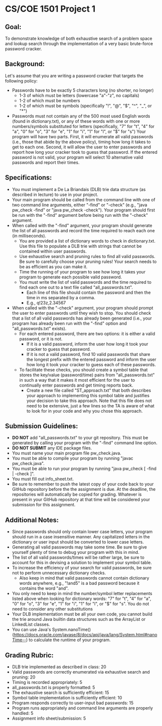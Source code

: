 # CS/COE 1501 Project 1

## Goal:
To demonstrate knowledge of both exhaustive search of a problem space and lookup search through the implementation of a very basic brute-force password cracker.

## Background:
Let's assume that you are writing a password cracker that targets  the following policy:
* Passwords have to be exactly 5 characters long (no shorter, no longer)
	* 1-3 of which must be letters (lowercase "a"-"z", no capitals)
	* 1-2 of which must be numbers
	* 1-2 of which must be symbols (specifically "!", "@", "$", "^", "_", or "*")
* Passwords must not contain any of the 500 most used English words (found in dictionary.txt), or any of these words with one or more numbers/symbols substituted for letters (specifically, "7" for "t", "4" for "a", "0" for "o", "3" for "e", "1" for "i", "1" for "l", or "$" for "s")
Your program will have two parts.
First, it will enumerate all valid passwords (i.e., those that abide by the above policy), timing how long it takes to get to each one.
Second, it will allow the user to enter passwords and report how long your cracker took to guess that password.
If the entered password is not valid, your program will select 10 alternative valid passwords and report their times.

## Specifications:
* You must implement a De La Briandais (DLB) trie data structure (as described in lecture) to use in your project.
* Your main program should be called from the command line with one of two command line arguments, either "-find" or "-check" (e.g., "java pw_check -find" or "java pw_check -check").  Your program should first be run with the "-find" argument before being run with the "-check" argument.
* When called with the "-find" argument, your program should generate the list of all passwords and record the time required to reach each one (in milliseconds).
	* You are provided a list of dictionary words to check in dictionary.txt.  Use this file to populate a DLB trie with strings that cannot be contained within user passwords.
	* Use exhaustive search and pruning rules to find all valid passwords.  Be sure to carefully choose your pruning rules!  Your search needs to be as efficient as you can make it.
	* Time the running of your program to see how long it takes your program to generate each possible valid password.
	* You must write the list of valid passwords and the time required to find each one out to a text file called "all_passwords.txt".
		* Each line of this file should contain the password and then the time in ms separated by a comma.
		* E.g., q!23z,2.34567
* When called with the "-check" argument, your program should prompt the user to enter passwords until they wish to stop.  You should check that a list of all valid passwords has already been generated (i.e., your program has already been run with the "-find" option and "all_passwords.txt" exists).
	* For each entered password, there are two options:  it is either a valid password, or it is not.
		* If it is a valid password, inform the user how long it took your cracker to guess that password.
		* If it is not a valid password, find 10 valid passwords that share the longest prefix with the entered password and inform the user how long it took your cracker to guess each of these passwords.
	* To facilitate these checks, you should create a symbol table that stores the key/value (password/time) pairs from "all_passwords.txt" in such a way that it makes it most efficient for the user to continually enter passwords and get timing reports back.
		* Create a new file called "ST_approach.txt" that both describes your approach to implementing this symbol table and justifies your decision to take this approach.  Note that this file does not need to be extensive, just a few lines so the TA is aware of what to look for in your code and why you chose this approach.

## Submission Guidelines:
* **DO NOT** add "all_passwords.txt" to your git repository.  This must be generated by calling your program with the "-find" command line option.
* **DO NOT SUBMIT** any IDE package files.
* You must name your main program file pw_check.java.
* You must be able to compile your program by running "javac pw_check.java".
* You must be able to run your program by running "java pw_check [ -find | -check ]".
* You must fill out info_sheet.txt.
* Be sure to remember to push the latest copy of your code back to your GitHub repository before the the assignment is due.  At the deadline, the repositories will automatically be copied for grading.  Whatever is present in your GitHub repository at that time will be considered your submission for this assignment.

## Additional Notes:
* Since passwords should only contain lower case letters, your program should run in a case insensitive manner.  Any capitalized letters in the dictionary or user input should be converted to lower case letters.
* Generating all valid passwords may take some time.  Be sure to give yourself plenty of time to debug your program with this in mind.
* The list of all valid passwords/times will be rather large, be sure to account for this in devising a solution to implement your symbol table.
* To increase the efficiency of your search for valid passwords, be sure not to perform unnecessary dictionary checks.
	* Also keep in mind that valid passwords cannot contain dictionary words anywhere, e.g., "!and5" is a bad password because it contains the word "and".
* You only need to keep in mind the number/symbol letter replacements listed above when looking for dictionary words:  "7" for "t", "4" for "a", "0" for "o", "3" for "e", "1" for "i", "1" for "l", or "$" for "s".  You do not need to consider any other substitutions
* Your DLB implementation must be all your own code, you cannot build the trie around Java builtin data structures such as the ArrayList or LinkedList classes.
* You can use Java's System.nanoTime() (https://docs.oracle.com/javase/8/docs/api/java/lang/System.html#nanoTime--) to calculate the runtime of your program.

## Grading Rubric:
* DLB trie implemented as described in class:  20
* Valid passwords are correctly enumerated via exhaustive search and pruning:  20
* Timing is recorded appropriately:  5
* all_passwords.txt is properly formatted:  5
* The exhaustive search is sufficiently efficient:  15
* Symbol table implementation is sufficiently efficient:  10
* Program responds correctly to user-input bad passwords:  15
* Program runs appropriately and command line arguments are properly handled:  5
* Assignment info sheet/submission:  5
